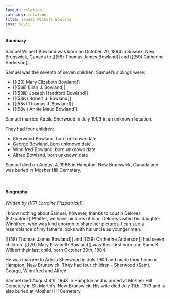 ```yaml
---
layout: relation
category: relations
title: Samuel Wilbert Bowland
sosa: 58vii
---
```


#### Summary

Samuel Wilbert Bowland was born on October 20, 1884 in Sussex, New Brunswick, Canada to [[(58) Thomas James Bowland]] and [[(59) Catherine Anderson]].

Samuel was the seventh of seven children. Samuel’s siblings were:

* [[(29) Mary Elizabeth Bowland]]
* [[(58ii) Ellan J. Bowland]]
* [[(58iii) Joseph Handford Bowland]]
* [[(58iv) Robert J. Bowland]]
* [[(58v) Thomas J. Bowland]]
* [[(58vi) Annie Maud Bowland]]

Samuel married Adeila Sherwood in July 1909 in an unknown location.

They had four children:

* Sherwood Bowland, born unknown date
* George Bowland, born unknown date
* Winnifred Bowland, born unknown date
* Alfred Bowland, born unknown date

Samuel died on August 4, 1968 in Hampton, New Brunswick, Canada and was buried in Mosher Hill Cemetary.

<br>

#### Biography

*Written by [[(7) Lorraine Fitzpatrick]].*

I know nothing about Samuel, however, thanks to cousin Delores (Fitzpatrick) Pfeiffer, we have pictures of him. Delores visited his daughter Winnifred, who was kind enough to share her pictures. I can see a resemblance of my father’s looks with his uncle as younger men.

[[(58) Thomas James Bowland]] and [[(59) Catherine Anderson]] had seven children. [[(29) Mary Elizabeth Bowland]] was their first born and Samuel Wilbert their last child, born October 20th, 1884.

He was married to Adeila Sherwood in July 1909 and made their home in Hampton, New Brunswick. They had four children - Sherwood (Sam), George, Winnifred and Alfred.

Samuel died August 4th, 1968 in Hampton and is buried at Mosher Hill Cemetery in St. Martin’s, New Brunswick. His wife died July 11th, 1973 and is also buried at Mosher Hill Cemetery.

